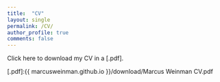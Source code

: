 ```yaml
---
title:  "CV"
layout: single
permalink: /CV/
author_profile: true
comments: false
---
```


Click here to download my CV in a [.pdf].

[.pdf]:{{ marcusweinman.github.io }}/download/Marcus Weinman CV.pdf